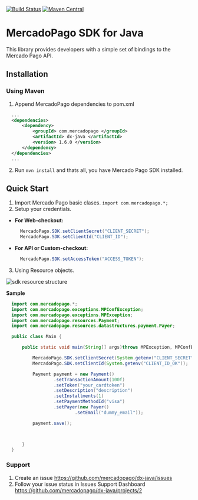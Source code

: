 [![Build Status](https://travis-ci.org/mercadopago/dx-java.svg?branch=master)](https://travis-ci.org/mercadopago/dx-java)
[![Maven Central](https://img.shields.io/maven-central/v/com.mercadopago/dx-java)](https://mvnrepository.com/artifact/com.mercadopago/dx-java)


# MercadoPago SDK for Java

This library provides developers with a simple set of bindings to the Mercado Pago API.

## Installation

### Using Maven
1. Append MercadoPago dependencies to pom.xml

  ```xml
    ...
    <dependencies>
        <dependency>
            <groupId> com.mercadopago </groupId>
            <artifactId> dx-java </artifactId>
            <version> 1.6.0 </version>
        </dependency>
    </dependencies>
    ...
  ```
2. Run `mvn install` and thats all, you have Mercado Pago SDK installed.

## Quick Start

1. Import Mercado Pago basic clases. `import com.mercadopago.*;`
2. Setup your credentials.
  - **For Web-checkout:**
    ```java
      MercadoPago.SDK.setClientSecret("CLIENT_SECRET");
      MercadoPago.SDK.setClientId("CLIENT_ID");
    ```
  - **For API or Custom-checkout:**
    ```java
      MercadoPago.SDK.setAccessToken("ACCESS_TOKEN");
    ```
3. Using Resource objects.

![sdk resource structure](https://user-images.githubusercontent.com/864790/34393059-9acad058-eb2e-11e7-9987-494eaf19d109.png)

**Sample**

```java
  import com.mercadopago.*;
  import com.mercadopago.exceptions.MPConfException;
  import com.mercadopago.exceptions.MPException;
  import com.mercadopago.resources.Payment;
  import com.mercadopago.resources.datastructures.payment.Payer;

  public class Main {

      public static void main(String[] args)throws MPException, MPConfException {

          MercadoPago.SDK.setClientSecret(System.getenv("CLIENT_SECRET"));
          MercadoPago.SDK.setClientId(System.getenv("CLIENT_ID_OK"));

          Payment payment = new Payment()
                  .setTransactionAmount(100f)
                  .setToken("your_cardtoken")
                  .setDescription("description")
                  .setInstallments(1)
                  .setPaymentMethodId("visa")
                  .setPayer(new Payer()
                          .setEmail("dummy_email"));

          payment.save();



      }
  }
```

### Support

1. Create an issue https://github.com/mercadopago/dx-java/issues
2. Follow your issue status in Issues Support Dashboard https://github.com/mercadopago/dx-java/projects/2

